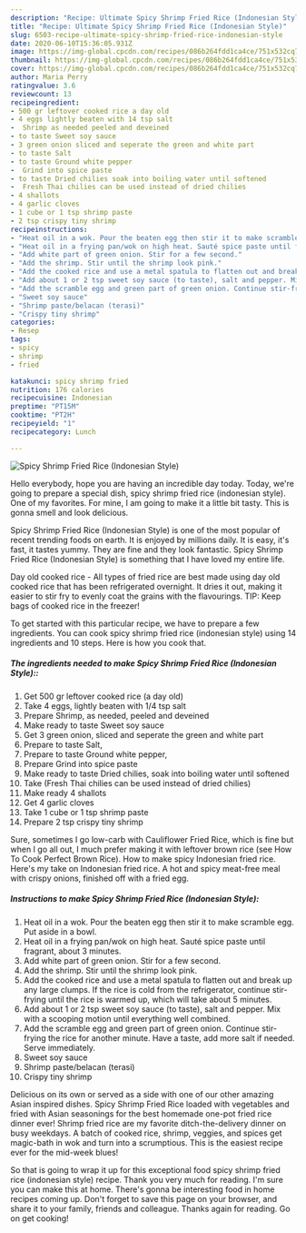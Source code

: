 ```yaml
---
description: "Recipe: Ultimate Spicy Shrimp Fried Rice (Indonesian Style)"
title: "Recipe: Ultimate Spicy Shrimp Fried Rice (Indonesian Style)"
slug: 6503-recipe-ultimate-spicy-shrimp-fried-rice-indonesian-style
date: 2020-06-10T15:36:05.931Z
image: https://img-global.cpcdn.com/recipes/086b264fdd1ca4ce/751x532cq70/spicy-shrimp-fried-rice-indonesian-style-recipe-main-photo.jpg
thumbnail: https://img-global.cpcdn.com/recipes/086b264fdd1ca4ce/751x532cq70/spicy-shrimp-fried-rice-indonesian-style-recipe-main-photo.jpg
cover: https://img-global.cpcdn.com/recipes/086b264fdd1ca4ce/751x532cq70/spicy-shrimp-fried-rice-indonesian-style-recipe-main-photo.jpg
author: Maria Perry
ratingvalue: 3.6
reviewcount: 13
recipeingredient:
- 500 gr leftover cooked rice a day old
- 4 eggs lightly beaten with 14 tsp salt
-  Shrimp as needed peeled and deveined
- to taste Sweet soy sauce
- 3 green onion sliced and seperate the green and white part
- to taste Salt
- to taste Ground white pepper
-  Grind into spice paste
- to taste Dried chilies soak into boiling water until softened
-  Fresh Thai chilies can be used instead of dried chilies
- 4 shallots
- 4 garlic cloves
- 1 cube or 1 tsp shrimp paste
- 2 tsp crispy tiny shrimp
recipeinstructions:
- "Heat oil in a wok. Pour the beaten egg then stir it to make scramble egg. Put aside in a bowl."
- "Heat oil in a frying pan/wok on high heat. Sauté spice paste until fragrant, about 3 minutes."
- "Add white part of green onion. Stir for a few second."
- "Add the shrimp. Stir until the shrimp look pink."
- "Add the cooked rice and use a metal spatula to flatten out and break up any large clumps. If the rice is cold from the refrigerator, continue stir-frying until the rice is warmed up, which will take about 5 minutes."
- "Add about 1 or 2 tsp sweet soy sauce (to taste), salt and pepper. Mix with a scooping motion until everything well combined."
- "Add the scramble egg and green part of green onion. Continue stir-frying the rice for another minute. Have a taste, add more salt if needed. Serve immediately."
- "Sweet soy sauce"
- "Shrimp paste/belacan (terasi)"
- "Crispy tiny shrimp"
categories:
- Resep
tags:
- spicy
- shrimp
- fried

katakunci: spicy shrimp fried
nutrition: 176 calories
recipecuisine: Indonesian
preptime: "PT15M"
cooktime: "PT2H"
recipeyield: "1"
recipecategory: Lunch

---
```



![Spicy Shrimp Fried Rice (Indonesian Style)](https://img-global.cpcdn.com/recipes/086b264fdd1ca4ce/751x532cq70/spicy-shrimp-fried-rice-indonesian-style-recipe-main-photo.jpg)

Hello everybody, hope you are having an incredible day today. Today, we're going to prepare a special dish, spicy shrimp fried rice (indonesian style). One of my favorites. For mine, I am going to make it a little bit tasty. This is gonna smell and look delicious.

Spicy Shrimp Fried Rice (Indonesian Style) is one of the most popular of recent trending foods on earth. It is enjoyed by millions daily. It is easy, it's fast, it tastes yummy. They are fine and they look fantastic. Spicy Shrimp Fried Rice (Indonesian Style) is something that I have loved my entire life.

Day old cooked rice - All types of fried rice are best made using day old cooked rice that has been refrigerated overnight. It dries it out, making it easier to stir fry to evenly coat the grains with the flavourings. TIP: Keep bags of cooked rice in the freezer!


To get started with this particular recipe, we have to prepare a few ingredients. You can cook spicy shrimp fried rice (indonesian style) using 14 ingredients and 10 steps. Here is how you cook that.

##### The ingredients needed to make Spicy Shrimp Fried Rice (Indonesian Style)::

1. Get 500 gr leftover cooked rice (a day old)
1. Take 4 eggs, lightly beaten with 1/4 tsp salt
1. Prepare  Shrimp, as needed, peeled and deveined
1. Make ready to taste Sweet soy sauce
1. Get 3 green onion, sliced and seperate the green and white part
1. Prepare to taste Salt,
1. Prepare to taste Ground white pepper,
1. Prepare  Grind into spice paste
1. Make ready to taste Dried chilies, soak into boiling water until softened
1. Take  (Fresh Thai chilies can be used instead of dried chilies)
1. Make ready 4 shallots
1. Get 4 garlic cloves
1. Take 1 cube or 1 tsp shrimp paste
1. Prepare 2 tsp crispy tiny shrimp


Sure, sometimes I go low-carb with Cauliflower Fried Rice, which is fine but when I go all out, I much prefer making it with leftover brown rice (see How To Cook Perfect Brown Rice). How to make spicy Indonesian fried rice. Here&#39;s my take on Indonesian fried rice. A hot and spicy meat-free meal with crispy onions, finished off with a fried egg. 

##### Instructions to make Spicy Shrimp Fried Rice (Indonesian Style):

1. Heat oil in a wok. Pour the beaten egg then stir it to make scramble egg. Put aside in a bowl.
1. Heat oil in a frying pan/wok on high heat. Sauté spice paste until fragrant, about 3 minutes.
1. Add white part of green onion. Stir for a few second.
1. Add the shrimp. Stir until the shrimp look pink.
1. Add the cooked rice and use a metal spatula to flatten out and break up any large clumps. If the rice is cold from the refrigerator, continue stir-frying until the rice is warmed up, which will take about 5 minutes.
1. Add about 1 or 2 tsp sweet soy sauce (to taste), salt and pepper. Mix with a scooping motion until everything well combined.
1. Add the scramble egg and green part of green onion. Continue stir-frying the rice for another minute. Have a taste, add more salt if needed. Serve immediately.
1. Sweet soy sauce
1. Shrimp paste/belacan (terasi)
1. Crispy tiny shrimp


Delicious on its own or served as a side with one of our other amazing Asian inspired dishes. Spicy Shrimp Fried Rice loaded with vegetables and fried with Asian seasonings for the best homemade one-pot fried rice dinner ever! Shrimp fried rice are my favorite ditch-the-delivery dinner on busy weekdays. A batch of cooked rice, shrimp, veggies, and spices get magic-bath in wok and turn into a scrumptious. This is the easiest recipe ever for the mid-week blues! 

So that is going to wrap it up for this exceptional food spicy shrimp fried rice (indonesian style) recipe. Thank you very much for reading. I'm sure you can make this at home. There's gonna be interesting food in home recipes coming up. Don't forget to save this page on your browser, and share it to your family, friends and colleague. Thanks again for reading. Go on get cooking!
